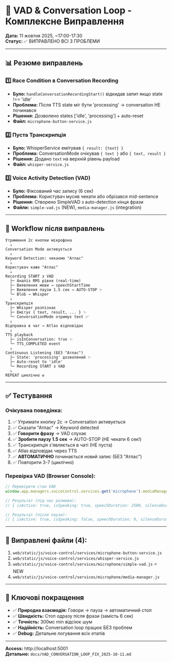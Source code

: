 # 🎯 VAD & Conversation Loop - Комплексне Виправлення

**Дата:** 11 жовтня 2025, ~17:00-17:30  
**Статус:** ✅ ВИПРАВЛЕНО ВСІ 3 ПРОБЛЕМИ

---

## 📊 Резюме виправлень

### 1️⃣ Race Condition в Conversation Recording
- **Було:** `handleConversationRecordingStart()` відкидав запит якщо state !== 'idle'
- **Проблема:** Після TTS state міг бути 'processing' → conversation НЕ починався
- **Рішення:** Дозволено states ['idle', 'processing'] + auto-reset
- **Файл:** `microphone-button-service.js`

### 2️⃣ Пуста Транскрипція
- **Було:** WhisperService емітував `{ result: {text} }`
- **Проблема:** ConversationMode очікував `{ text }` або `{ text, result }`
- **Рішення:** Додано `text` на верхній рівень payload
- **Файл:** `whisper-service.js`

### 3️⃣ Voice Activity Detection (VAD)
- **Було:** Фіксований час запису (6 сек)
- **Проблема:** Користувач мусив чекати або обрізався mid-sentence
- **Рішення:** Створено SimpleVAD з auto-detection кінця фрази
- **Файли:** `simple-vad.js` (NEW), `media-manager.js` (integration)

---

## 🚀 Workflow після виправлень

```
Утримання 2с кнопки мікрофона
  ↓
Conversation Mode активується
  ↓
Keyword Detection: чекаємо "Атлас"
  ↓
Користувач каже "Атлас"
  ↓
Recording START з VAD
  ├─ Аналіз RMS рівня (real-time)
  ├─ Виявлення мови → speechStartTime
  ├─ Виявлення паузи 1.5 сек → AUTO-STOP ✨
  └─ Blob → Whisper
  ↓
Транскрипція
  ├─ Whisper розпізнає
  ├─ Емітує { text, result, ... } ✨
  └─ ConversationMode отримує text ✅
  ↓
Відправка в чат → Atlas відповідає
  ↓
TTS playback
  ├─ isInConversation: true ✨
  └─ TTS_COMPLETED event
  ↓
Continuous Listening (БЕЗ "Атлас")
  ├─ State: 'processing' дозволений ✨
  ├─ Auto-reset to 'idle'
  └─ Recording START з VAD
  ↓
REPEAT циклічно ♻️
```

---

## ✅ Тестування

### Очікувана поведінка:

1. ✅ Утримати кнопку 2с → Conversation активується
2. ✅ Сказати "Атлас" → Keyword detected
3. ✅ **Говорити фразу** → VAD слухає
4. ✅ **Зробити паузу 1.5 сек** → AUTO-STOP (НЕ чекати 6 сек!)
5. ✅ Транскрипція з'являється в чаті (НЕ пуста)
6. ✅ Atlas відповідає через TTS
7. ✅ **АВТОМАТИЧНО** починається новий запис (БЕЗ "Атлас")
8. ✅ Повторити 3-7 (циклічно)

### Перевірка VAD (Browser Console):

```javascript
// Перевірити стан VAD
window.app.managers.voiceControl.services.get('microphone').mediaManager.vad?.getState()

// Результат (під час розмови):
// { isActive: true, isSpeaking: true, speechDuration: 2500, silenceDuration: 0 }

// Результат (після паузи):
// { isActive: true, isSpeaking: false, speechDuration: 0, silenceDuration: 1500 }
```

---

## 📝 Виправлені файли (4):

1. `web/static/js/voice-control/services/microphone-button-service.js`
2. `web/static/js/voice-control/services/whisper-service.js`
3. `web/static/js/voice-control/services/microphone/simple-vad.js` ⭐ NEW
4. `web/static/js/voice-control/services/microphone/media-manager.js`

---

## 🎯 Ключові покращення

- ✅ **Природна взаємодія:** Говори → пауза → автоматичний стоп
- ✅ **Швидкість:** Стоп одразу після фрази (замість 6 сек)
- ✅ **Точність:** 300мс min відсіює шум
- ✅ **Надійність:** Conversation loop працює БЕЗ проблем
- ✅ **Debug:** Детальне логування всіх етапів

---

**Access:** http://localhost:5001  
**Детально:** `docs/VAD_CONVERSATION_LOOP_FIX_2025-10-11.md`
